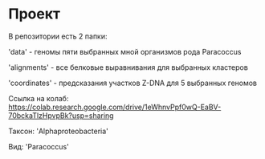 # Проект

В репозитории есть 2 папки:

'data' - геномы пяти выбранных мной организмов рода Paracoccus

'alignments' - все белковые выравнивания для выбранных кластеров

'coordinates' - предсказания участков Z-DNA для 5 выбранных геномов

Ссылка на колаб: https://colab.research.google.com/drive/1eWhnvPpf0wQ-EaBV-70bckaTlzHpvpBk?usp=sharing

Таксон: 'Alphaproteobacteria'

Вид: 'Paracoccus' 
